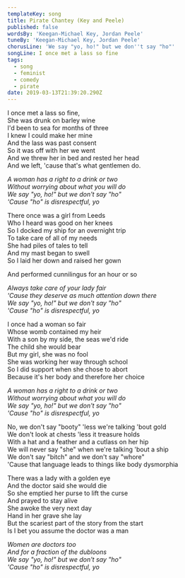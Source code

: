 ```yaml
---
templateKey: song
title: Pirate Chantey (Key and Peele)
published: false
wordsBy: 'Keegan-Michael Key, Jordan Peele'
tuneBy: 'Keegan-Michael Key, Jordan Peele'
chorusLine: 'We say "yo, ho!" but we don''t say "ho"'
songLine: I once met a lass so fine
tags:
  - song
  - feminist
  - comedy
  - pirate
date: 2019-03-13T21:39:20.290Z
---
```

I once met a lass so fine,\
She was drunk on barley wine\
I'd been to sea for months of three\
I knew I could make her mine\
And the lass was past consent\
So it was off with her we went\
And we threw her in bed and rested her head\
And we left, 'cause that's what gentlemen do.

_A woman has a right to a drink or two_\
_Without worrying about what you will do_\
_We say "yo, ho!" but we don't say "ho"_\
_'Cause "ho" is disrespectful, yo_

There once was a girl from Leeds\
Who I heard was good on her knees\
So I docked my ship for an overnight trip\
To take care of all of my needs\
She had piles of tales to tell\
And my mast began to swell\
So I laid her down and raised her gown

And performed cunnilingus for an hour or so

_Always take care of your lady fair_\
_'Cause they deserve as much attention down there_\
_We say "yo, ho!" but we don't say "ho"_\
_'Cause "ho" is disrespectful, yo_

I once had a woman so fair\
Whose womb contained my heir\
With a son by my side, the seas we'd ride\
The child she would bear\
But my girl, she was no fool\
She was working her way through school\
So I did support when she chose to abort\
Because it's her body and therefore her choice

_A woman has a right to a drink or two_\
_Without worrying about what you will do_\
_We say "yo, ho!" but we don't say "ho"_\
_'Cause "ho" is disrespectful, yo_

No, we don't say "booty" 'less we're talking 'bout gold\
We don't look at chests 'less it treasure holds\
With a hat and a feather and a cutlass on her hip\
We will never say "she" when we're talking 'bout a ship\
We don't say "bitch" and we don't say "whore"\
'Cause that language leads to things like body dysmorphia

There was a lady with a golden eye\
And the doctor said she would die\
So she emptied her purse to lift the curse\
And prayed to stay alive\
She awoke the very next day\
Hand in her grave she lay\
But the scariest part of the story from the start\
Is I bet you assume the doctor was a man

_Women are doctors too_\
_And for a fraction of the dubloons_\
_We say "yo, ho!" but we don't say "ho"_\
_'Cause "ho" is disrespectful, yo_
